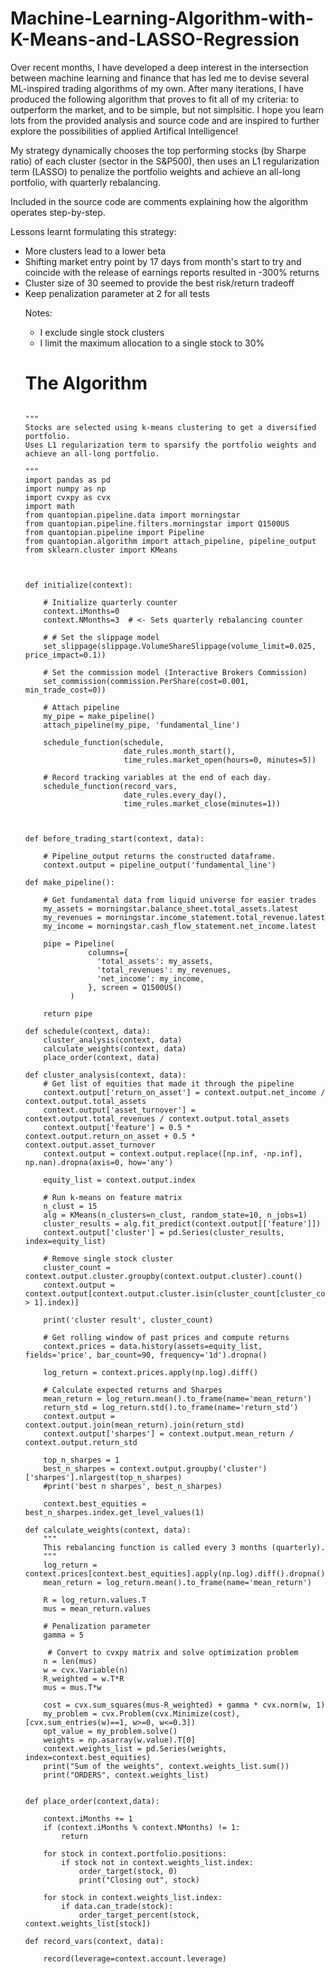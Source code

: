 # Machine-Learning-Algorithm-with-K-Means-and-LASSO-Regression
Over recent months, I have developed a deep interest in the intersection between machine learning and finance that has led me to devise several ML-inspired trading algorithms of my own. After many iterations, I have produced the following algorithm that proves to fit all of my criteria: to outperform the market, and to be simple, but not simplsitic. I hope you learn lots from the provided analysis and source code and are inspired to further explore the possibilities of applied Artifical Intelligence!   

My strategy dynamically chooses the top performing stocks (by Sharpe ratio) of each cluster (sector in the S&P500), then uses an L1 regularization term (LASSO) to penalize the portfolio weights and achieve an all-long portfolio, with quarterly rebalancing. 

Included in the source code are comments explaining how the algorithm operates step-by-step. 

Lessons learnt formulating this strategy:
<ul>
<li>More clusters lead to a lower beta</li>
<li>Shifting market entry point by 17 days from month's start to try and coincide with the release of earnings reports resulted in -300% returns</li> 
<li>Cluster size of 30 seemed to provide the best risk/return tradeoff</li>
<li>Keep penalization parameter at 2 for all tests</li>

Notes:
<ul>
<li>I exclude single stock clusters</li>
<li>I limit the maximum allocation to a single stock to 30%</li>
</ul>

<h1>The Algorithm</h1>

<pre>
<code>
"""
Stocks are selected using k-means clustering to get a diversified portfolio. 
Uses L1 regularization term to sparsify the portfolio weights and achieve an all-long portfolio.

"""
import pandas as pd
import numpy as np
import cvxpy as cvx
import math
from quantopian.pipeline.data import morningstar
from quantopian.pipeline.filters.morningstar import Q1500US
from quantopian.pipeline import Pipeline
from quantopian.algorithm import attach_pipeline, pipeline_output
from sklearn.cluster import KMeans



def initialize(context):
    
    # Initialize quarterly counter
    context.iMonths=0
    context.NMonths=3  # <- Sets quarterly rebalancing counter
    
    # # Set the slippage model
    set_slippage(slippage.VolumeShareSlippage(volume_limit=0.025, price_impact=0.1))
    
    # Set the commission model (Interactive Brokers Commission)
    set_commission(commission.PerShare(cost=0.001, min_trade_cost=0))
    
    # Attach pipeline
    my_pipe = make_pipeline()
    attach_pipeline(my_pipe, 'fundamental_line')
    
    schedule_function(schedule,
                      date_rules.month_start(),
                      time_rules.market_open(hours=0, minutes=5))
    
    # Record tracking variables at the end of each day.
    schedule_function(record_vars,
                      date_rules.every_day(),
                      time_rules.market_close(minutes=1))
    
    
       
def before_trading_start(context, data):
    
    # Pipeline_output returns the constructed dataframe.
    context.output = pipeline_output('fundamental_line')
       
def make_pipeline():

    # Get fundamental data from liquid universe for easier trades
    my_assets = morningstar.balance_sheet.total_assets.latest
    my_revenues = morningstar.income_statement.total_revenue.latest
    my_income = morningstar.cash_flow_statement.net_income.latest

    pipe = Pipeline(
              columns={
                'total_assets': my_assets,
                'total_revenues': my_revenues,
                'net_income': my_income,
              }, screen = Q1500US()
          )
    
    return pipe

def schedule(context, data):
    cluster_analysis(context, data)
    calculate_weights(context, data)
    place_order(context, data)
                
def cluster_analysis(context, data):
    # Get list of equities that made it through the pipeline
    context.output['return_on_asset'] = context.output.net_income / context.output.total_assets
    context.output['asset_turnover'] = context.output.total_revenues / context.output.total_assets
    context.output['feature'] = 0.5 * context.output.return_on_asset + 0.5 * context.output.asset_turnover
    context.output = context.output.replace([np.inf, -np.inf], np.nan).dropna(axis=0, how='any')
    
    equity_list = context.output.index
    
    # Run k-means on feature matrix
    n_clust = 15
    alg = KMeans(n_clusters=n_clust, random_state=10, n_jobs=1)
    cluster_results = alg.fit_predict(context.output[['feature']])
    context.output['cluster'] = pd.Series(cluster_results, index=equity_list)
    
    # Remove single stock cluster
    cluster_count = context.output.cluster.groupby(context.output.cluster).count()
    context.output = context.output[context.output.cluster.isin(cluster_count[cluster_count > 1].index)]
    
    print('cluster result', cluster_count)
    
    # Get rolling window of past prices and compute returns
    context.prices = data.history(assets=equity_list, fields='price', bar_count=90, frequency='1d').dropna()
    
    log_return = context.prices.apply(np.log).diff()
    
    # Calculate expected returns and Sharpes
    mean_return = log_return.mean().to_frame(name='mean_return')
    return_std = log_return.std().to_frame(name='return_std')
    context.output = context.output.join(mean_return).join(return_std)
    context.output['sharpes'] = context.output.mean_return / context.output.return_std
    
    top_n_sharpes = 1
    best_n_sharpes = context.output.groupby('cluster')['sharpes'].nlargest(top_n_sharpes)
    #print('best n sharpes', best_n_sharpes)
    
    context.best_equities = best_n_sharpes.index.get_level_values(1)
    
def calculate_weights(context, data):
    """
    This rebalancing function is called every 3 months (quarterly).
    """
    log_return = context.prices[context.best_equities].apply(np.log).diff().dropna()
    mean_return = log_return.mean().to_frame(name='mean_return')
    
    R = log_return.values.T
    mus = mean_return.values
    
    # Penalization parameter
    gamma = 5

     # Convert to cvxpy matrix and solve optimization problem
    n = len(mus)
    w = cvx.Variable(n)
    R_weighted = w.T*R
    mus = mus.T*w

    cost = cvx.sum_squares(mus-R_weighted) + gamma * cvx.norm(w, 1)
    my_problem = cvx.Problem(cvx.Minimize(cost), [cvx.sum_entries(w)==1, w>=0, w<=0.3])
    opt_value = my_problem.solve()
    weights = np.asarray(w.value).T[0]
    context.weights_list = pd.Series(weights, index=context.best_equities)
    print("Sum of the weights", context.weights_list.sum())
    print("ORDERS", context.weights_list)
    
    
def place_order(context,data):
    
    context.iMonths += 1
    if (context.iMonths % context.NMonths) != 1:
        return
    
    for stock in context.portfolio.positions:
        if stock not in context.weights_list.index:
            order_target(stock, 0)
            print("Closing out", stock)

    for stock in context.weights_list.index:
        if data.can_trade(stock):
            order_target_percent(stock, context.weights_list[stock])

def record_vars(context, data):
    
    record(leverage=context.account.leverage)
</code>
</pre>
